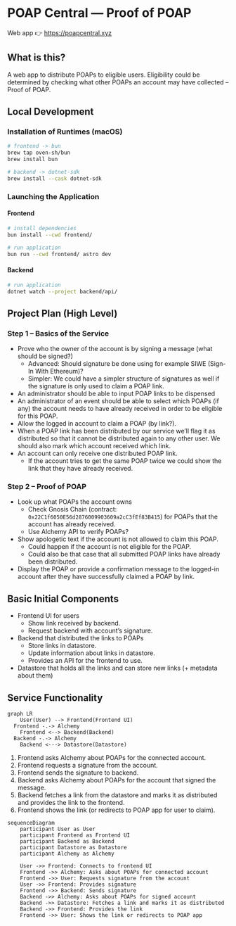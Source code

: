 # POAP Central — Proof of POAP

Web app 👉 <https://poapcentral.xyz>

## What is this?

A web app to distribute POAPs to eligible users. Eligibility could be determined by checking what other POAPs an account may have collected – Proof of POAP.

## Local Development

### Installation of Runtimes (macOS)

```bash
# frontend -> bun
brew tap oven-sh/bun
brew install bun

# backend -> dotnet-sdk
brew install --cask dotnet-sdk
```

### Launching the Application

#### Frontend

```bash
# install dependencies
bun install --cwd frontend/

# run application
bun run --cwd frontend/ astro dev
```

#### Backend

```bash
# run application
dotnet watch --project backend/api/
```

## Project Plan (High Level)

### Step 1 – Basics of the Service

- Prove who the owner of the account is by signing a message (what should be signed?)
  - Advanced: Should signature be done using for example SIWE (Sign-In With Ethereum)?
  - Simpler: We could have a simpler structure of signatures as well if the signature is only used to claim a POAP link.
- An administrator should be able to input POAP links to be dispensed
- An administrator of an event should be able to select which POAPs (if any) the account needs to have already received in order to be eligible for this POAP.
- Allow the logged in account to claim a POAP (by link?).
- When a POAP link has been distributed by our service we’ll flag it as distributed so that it cannot be distributed again to any other user. We should also mark which account received which link.
- An account can only receive one distributed POAP link.
  - If the account tries to get the same POAP twice we could show the link that they have already received.

### Step 2 – Proof of POAP

- Look up what POAPs the account owns
  - Check Gnosis Chain (contract: `0x22C1f6050E56d2876009903609a2cC3fEf83B415`) for POAPs that the account has already received.
  - Use Alchemy API to verify POAPs?
- Show apologetic text if the account is not allowed to claim this POAP.
  - Could happen if the account is not eligible for the POAP.
  - Could also be that case that all submitted POAP links have already been distributed.
- Display the POAP or provide a confirmation message to the logged-in account after they have successfully claimed a POAP by link.

## Basic Initial Components

- Frontend UI for users
  - Show link received by backend.
  - Request backend with account’s signature.
- Backend that distributed the links to POAPs
  - Store links in datastore.
  - Update information about links in datastore.
  - Provides an API for the frontend to use.
- Datastore that holds all the links and can store new links (+ metadata about them)

## Service Functionality

```mermaid
graph LR
    User(User) --> Frontend(Frontend UI)
  Frontend -.-> Alchemy
    Frontend <--> Backend(Backend)
  Backend -.-> Alchemy
    Backend <---> Datastore(Datastore)

```

1. Frontend asks Alchemy about POAPs for the connected account.
2. Frontend requests a signature from the account.
3. Frontend sends the signature to backend.
4. Backend asks Alchemy about POAPs for the account that signed the message.
5. Backend fetches a link from the datastore and marks it as distributed and provides the link to the frontend.
6. Frontend shows the link (or redirects to POAP app for user to claim).

```mermaid
sequenceDiagram
    participant User as User
    participant Frontend as Frontend UI
    participant Backend as Backend
    participant Datastore as Datastore
    participant Alchemy as Alchemy

    User ->> Frontend: Connects to frontend UI
    Frontend ->> Alchemy: Asks about POAPs for connected account
    Frontend ->> User: Requests signature from the account
    User ->> Frontend: Provides signature
    Frontend ->> Backend: Sends signature
    Backend ->> Alchemy: Asks about POAPs for signed account
    Backend ->> Datastore: Fetches a link and marks it as distributed
    Backend ->> Frontend: Provides the link
    Frontend ->> User: Shows the link or redirects to POAP app
```
